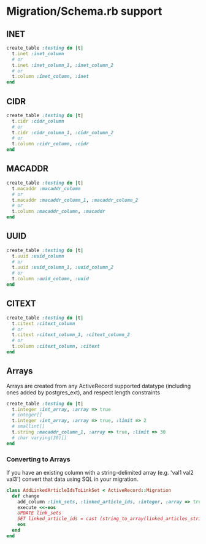 # Migration/Schema.rb support

## INET

```ruby
create_table :testing do |t|
  t.inet :inet_column
  # or
  t.inet :inet_column_1, :inet_column_2
  # or
  t.column :inet_column, :inet
end
```

## CIDR

```ruby
create_table :testing do |t|
  t.cidr :cidr_column
  # or
  t.cidr :cidr_column_1, :cidr_column_2
  # or
  t.column :cidr_column, :cidr
end
```

## MACADDR

```ruby
create_table :testing do |t|
  t.macaddr :macaddr_column
  # or
  t.macaddr :macaddr_column_1, :macaddr_column_2
  # or
  t.column :macaddr_column, :macaddr
end
```

## UUID

```ruby
create_table :testing do |t|
  t.uuid :uuid_column
  # or
  t.uuid :uuid_column_1, :uuid_column_2
  # or
  t.column :uuid_column, :uuid
end
```

## CITEXT

```ruby
create_table :testing do |t|
  t.citext :citext_column
  # or
  t.citext :citext_column_1, :citext_column_2
  # or
  t.column :citext_column, :citext
end
```

## Arrays
Arrays are created from any ActiveRecord supported datatype (including
ones added by postgres\_ext), and respect length constraints

```ruby
create_table :testing do |t|
  t.integer :int_array, :array => true
  # integer[]
  t.integer :int_array, :array => true, :limit => 2
  # smallint[]
  t.string :macaddr_column_1, :array => true, :limit => 30
  # char varying(30)[]
end
```

### Converting to Arrays

If you have an existing column with a string-delimited array (e.g. 'val1 val2 val3') convert that data using SQL in your migration.

```ruby
class AddLinkedArticleIdsToLinkSet < ActiveRecord::Migration
  def change
    add_column :link_sets, :linked_article_ids, :integer, :array => true, :default => []
    execute <<-eos
    UPDATE link_sets
    SET linked_article_ids = cast (string_to_array(linked_articles_string, ' ') as integer[])
    eos
  end
end
````
